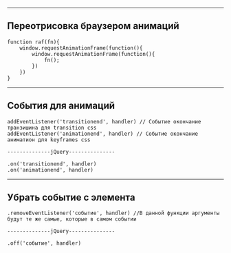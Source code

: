 ------------------
Переотрисовка браузером анимаций
------------------
	function raf(fn){
		window.requestAnimationFrame(function(){
			window.requestAnimationFrame(function(){
				fn();
			})
		})
	}
------------------
События для анимаций
------------------
	addEventListener('transitionend', handler) // Событие окончание транзишина для transition css 
	addEventListener('animationend', handler) // Событие окончание аниматион для keyframes css
	
	--------------jQuery---------------
	
	.on('transitionend', handler)
	.on('animationend', handler)
------------------
Убрать событие с элемента
------------------	
	.removeEventListener('событие', handler) //В данной функции аргументы будут те же самые, которые в самом событии
	
	--------------jQuery---------------
	
	.off('событие', handler)
